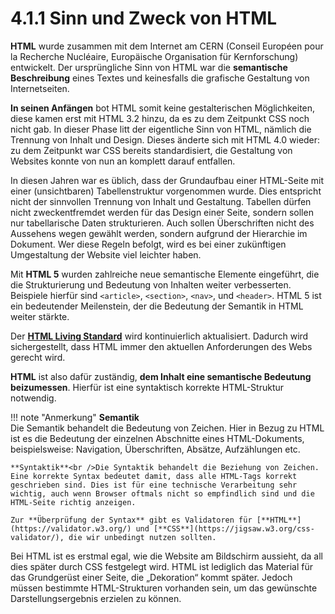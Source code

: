 # 4.1.1 Sinn und Zweck von HTML

**HTML** wurde zusammen mit dem Internet am CERN (Conseil Européen pour la Recherche Nucléaire, Europäische Organisation für Kernforschung) entwickelt. Der ursprüngliche Sinn von HTML war die **semantische Beschreibung** eines Textes und keinesfalls die grafische Gestaltung von Internetseiten.

**In seinen Anfängen** bot HTML somit keine gestalterischen Möglichkeiten, diese kamen erst mit HTML 3.2 hinzu, da es zu dem Zeitpunkt CSS noch nicht gab. In dieser Phase litt der eigentliche Sinn von HTML, nämlich die Trennung von Inhalt und Design. Dieses änderte sich mit HTML 4.0 wieder: zu dem Zeitpunkt war CSS bereits standardisiert, die Gestaltung von Websites konnte von nun an komplett darauf entfallen.

In diesen Jahren war es üblich, dass der Grundaufbau einer HTML-Seite mit einer (unsichtbaren) Tabellenstruktur vorgenommen wurde. Dies entspricht nicht der sinnvollen Trennung von Inhalt und Gestaltung. Tabellen dürfen nicht zweckentfremdet werden für das Design einer Seite, sondern sollen nur tabellarische Daten strukturieren.
Auch sollen Überschriften nicht des Aussehens wegen gewählt werden, sondern aufgrund der Hierarchie im Dokument.
Wer diese Regeln befolgt, wird es bei einer zukünftigen Umgestaltung der Website viel leichter haben.

Mit **HTML 5** wurden zahlreiche neue semantische Elemente eingeführt, die die Strukturierung und Bedeutung von Inhalten weiter verbesserten. Beispiele hierfür sind `<article>`, `<section>`, `<nav>`, und `<header>`. HTML 5 ist ein bedeutender Meilenstein, der die Bedeutung der Semantik in HTML weiter stärkte.

Der [**HTML Living Standard**](https://html.spec.whatwg.org/) wird kontinuierlich aktualisiert. Dadurch wird sichergestellt, dass HTML immer den aktuellen Anforderungen des Webs gerecht wird. 

**HTML** ist also dafür zuständig, **dem Inhalt eine semantische Bedeutung beizumessen**. Hierfür ist eine syntaktisch korrekte HTML-Struktur notwendig.

!!! note "Anmerkung"
    **Semantik**<br />Die Semantik behandelt die Bedeutung von Zeichen. Hier in Bezug zu HTML ist es die Bedeutung der einzelnen Abschnitte eines HTML-Dokuments, beispielsweise: Navigation, Überschriften, Absätze, Aufzählungen etc.<br />
    
    **Syntaktik**<br />Die Syntaktik behandelt die Beziehung von Zeichen. Eine korrekte Syntax bedeutet damit, dass alle HTML-Tags korrekt geschrieben sind. Dies ist für eine technische Verarbeitung sehr wichtig, auch wenn Browser oftmals nicht so empfindlich sind und die HTML-Seite richtig anzeigen.

    Zur **Überprüfung der Syntax** gibt es Validatoren für [**HTML**](https://validator.w3.org/) und [**CSS**](https://jigsaw.w3.org/css-validator/), die wir unbedingt nutzen sollten.

Bei HTML ist es erstmal egal, wie die Website am Bildschirm aussieht, da all dies später durch CSS festgelegt wird. HTML ist lediglich das Material für das Grundgerüst einer Seite, die „Dekoration“ kommt später. Jedoch müssen bestimmte HTML-Strukturen vorhanden sein, um das gewünschte Darstellungsergebnis erzielen zu können.

